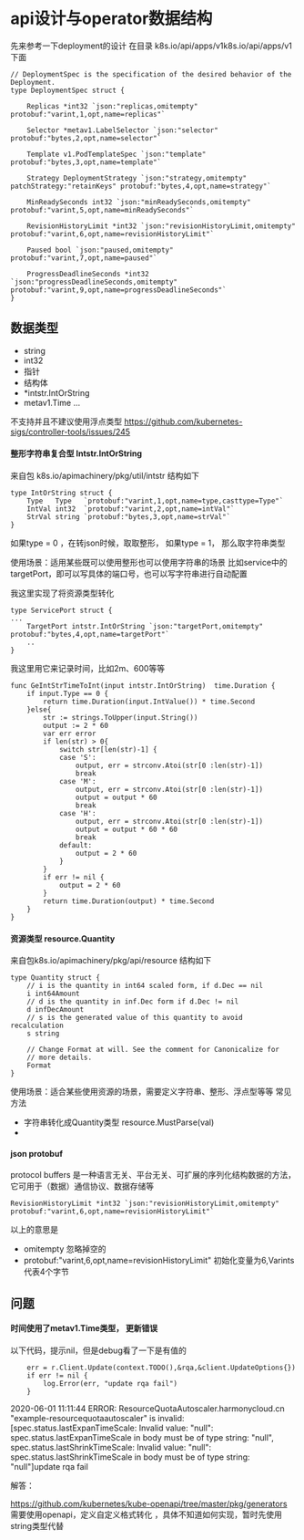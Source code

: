 # api设计与operator数据结构
先来参考一下deployment的设计
在目录 k8s.io/api/apps/v1k8s.io/api/apps/v1下面
```
// DeploymentSpec is the specification of the desired behavior of the Deployment.
type DeploymentSpec struct {
	
	Replicas *int32 `json:"replicas,omitempty" protobuf:"varint,1,opt,name=replicas"`
	
	Selector *metav1.LabelSelector `json:"selector" protobuf:"bytes,2,opt,name=selector"`

	Template v1.PodTemplateSpec `json:"template" protobuf:"bytes,3,opt,name=template"`

	Strategy DeploymentStrategy `json:"strategy,omitempty" patchStrategy:"retainKeys" protobuf:"bytes,4,opt,name=strategy"`

	MinReadySeconds int32 `json:"minReadySeconds,omitempty" protobuf:"varint,5,opt,name=minReadySeconds"`

	RevisionHistoryLimit *int32 `json:"revisionHistoryLimit,omitempty" protobuf:"varint,6,opt,name=revisionHistoryLimit"`

	Paused bool `json:"paused,omitempty" protobuf:"varint,7,opt,name=paused"`

	ProgressDeadlineSeconds *int32 `json:"progressDeadlineSeconds,omitempty" protobuf:"varint,9,opt,name=progressDeadlineSeconds"`
}
```

## 数据类型
- string
- int32
- 指针
- 结构体
- *intstr.IntOrString
- metav1.Time
...

不支持并且不建议使用浮点类型
https://github.com/kubernetes-sigs/controller-tools/issues/245

#### 整形字符串复合型 Intstr.IntOrString
来自包 k8s.io/apimachinery/pkg/util/intstr
结构如下
```
type IntOrString struct {
	Type   Type   `protobuf:"varint,1,opt,name=type,casttype=Type"`
	IntVal int32  `protobuf:"varint,2,opt,name=intVal"`
	StrVal string `protobuf:"bytes,3,opt,name=strVal"`
}
```

如果type = 0 ，在转json时候，取取整形，
如果type = 1， 那么取字符串类型

使用场景：适用某些既可以使用整形也可以使用字符串的场景
比如service中的targetPort，即可以写具体的端口号，也可以写字符串进行自动配置

我这里实现了将资源类型转化
```
type ServicePort struct {
...
	TargetPort intstr.IntOrString `json:"targetPort,omitempty" protobuf:"bytes,4,opt,name=targetPort"`
	..
}
```

我这里用它来记录时间，比如2m、600等等
```
func GeIntStrTimeToInt(input intstr.IntOrString)  time.Duration {
	if input.Type == 0 {
		return time.Duration(input.IntValue()) * time.Second
	}else{
		str := strings.ToUpper(input.String())
		output := 2 * 60
		var err error
		if len(str) > 0{
			switch str[len(str)-1] {
			case 'S':
				output, err = strconv.Atoi(str[0 :len(str)-1])
				break
			case 'M':
				output, err = strconv.Atoi(str[0 :len(str)-1])
				output = output * 60
				break
			case 'H':
				output, err = strconv.Atoi(str[0 :len(str)-1])
				output = output * 60 * 60
				break
			default:
				output = 2 * 60
			}
		}
		if err != nil {
			output = 2 * 60
		}
		return time.Duration(output) * time.Second
	}
}
```

#### 资源类型 resource.Quantity  
来自包k8s.io/apimachinery/pkg/api/resource
结构如下
```
type Quantity struct {
	// i is the quantity in int64 scaled form, if d.Dec == nil
	i int64Amount
	// d is the quantity in inf.Dec form if d.Dec != nil
	d infDecAmount
	// s is the generated value of this quantity to avoid recalculation
	s string

	// Change Format at will. See the comment for Canonicalize for
	// more details.
	Format
}
```
使用场景：适合某些使用资源的场景，需要定义字符串、整形、浮点型等等
常见方法
- 字符串转化成Quantity类型
resource.MustParse(val)
- 

#### json protobuf
protocol buffers 是一种语言无关、平台无关、可扩展的序列化结构数据的方法，它可用于（数据）通信协议、数据存储等
```
RevisionHistoryLimit *int32 `json:"revisionHistoryLimit,omitempty" protobuf:"varint,6,opt,name=revisionHistoryLimit"`
```
以上的意思是
- omitempty
忽略掉空的
- protobuf:"varint,6,opt,name=revisionHistoryLimit"
初始化变量为6,Varints代表4个字节


## 问题
#### 时间使用了metav1.Time类型，  更新错误
以下代码，提示nil，但是debug看了一下是有值的
```
	err = r.Client.Update(context.TODO(),&rqa,&client.UpdateOptions{})
	if err != nil {
		log.Error(err, "update rqa fail")
	}
```
2020-06-01 11:11:44 ERROR: ResourceQuotaAutoscaler.harmonycloud.cn "example-resourcequotaautoscaler" is invalid: [spec.status.lastExpanTimeScale: Invalid value: "null": spec.status.lastExpanTimeScale in body must be of type string: "null", spec.status.lastShrinkTimeScale: Invalid value: "null": spec.status.lastShrinkTimeScale in body must be of type string: "null"]update rqa fail




解答：

https://github.com/kubernetes/kube-openapi/tree/master/pkg/generators
需要使用openapi，定义自定义格式转化 ，具体不知道如何实现，暂时先使用string类型代替